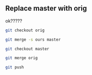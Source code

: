 ## Replace master with orig

ok?????

```bash
git checkout orig

git merge -s ours master

git checkout master

git merge orig

git push
```

